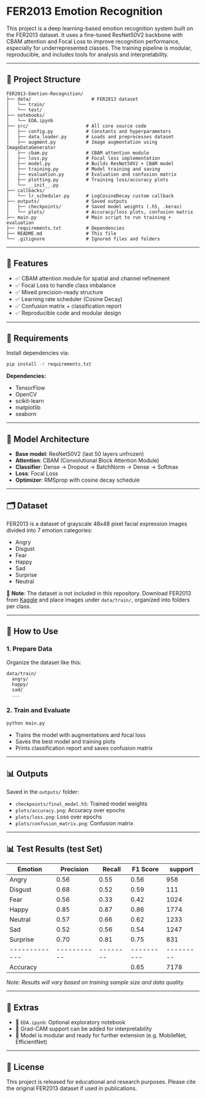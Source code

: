 # FER2013 Emotion Recognition

This project is a deep learning-based emotion recognition system built on the FER2013 dataset. It uses a fine-tuned ResNet50V2 backbone with CBAM attention and Focal Loss to improve recognition performance, especially for underrepresented classes. The training pipeline is modular, reproducible, and includes tools for analysis and interpretability.

---

## 📁 Project Structure

```
FER2013-Emotion-Recognition/
├── data/                      # FER2013 dataset
│   └── train/
│   └── test/                
├── notebooks/
│   └── EDA.ipynb            
├── src/                     # All core source code
│   ├── config.py            # Constants and hyperparameters
│   ├── data_loader.py       # Loads and preprocesses dataset
│   ├── augment.py           # Image augmentation using ImageDataGenerator
│   ├── cbam.py              # CBAM attention module
│   ├── loss.py              # Focal loss implementation
│   ├── model.py             # Builds ResNet50V2 + CBAM model
│   ├── training.py          # Model training and saving
│   ├── evaluation.py        # Evaluation and confusion matrix
│   ├── plotting.py          # Training loss/accuracy plots
│   └── __init__.py
├── callbacks/
│   └── lr_scheduler.py      # LogCosineDecay custom callback
├── outputs/                 # Saved outputs
│   ├── checkpoints/         # Saved model weights (.h5, .keras)
│   └── plots/               # Accuracy/loss plots, confusion matrix
├── main.py                  # Main script to run training + evaluation
├── requirements.txt         # Dependencies
├── README.md                # This file
└── .gitignore               # Ignored files and folders
```

---

## 🚀 Features

* ✅ CBAM attention module for spatial and channel refinement
* ✅ Focal Loss to handle class imbalance
* ✅ Mixed precision-ready structure
* ✅ Learning rate scheduler (Cosine Decay)
* ✅ Confusion matrix + classification report
* ✅ Reproducible code and modular design

---

## 📆 Requirements

Install dependencies via:

```bash
pip install -r requirements.txt
```

**Dependencies:**

* TensorFlow
* OpenCV
* scikit-learn
* matplotlib
* seaborn

---

## 🧠 Model Architecture

* **Base model**: ResNet50V2 (last 50 layers unfrozen)
* **Attention**: CBAM (Convolutional Block Attention Module)
* **Classifier**: Dense → Dropout → BatchNorm → Dense → Softmax
* **Loss**: Focal Loss
* **Optimizer**: RMSprop with cosine decay schedule

---

## 🗂️ Dataset

FER2013 is a dataset of grayscale 48x48 pixel facial expression images divided into 7 emotion categories:

* Angry
* Disgust
* Fear
* Happy
* Sad
* Surprise
* Neutral

📅 **Note**: The dataset is not included in this repository. Download FER2013 from [Kaggle](https://www.kaggle.com/datasets/msambare/fer2013) and place images under `data/train/`, organized into folders per class.

---

## 🔧 How to Use

### 1. Prepare Data

Organize the dataset like this:

```
data/train/
  angry/
  happy/
  sad/
  ...
```

### 2. Train and Evaluate

```bash
python main.py
```

* Trains the model with augmentations and focal loss
* Saves the best model and training plots
* Prints classification report and saves confusion matrix

---

## 📊 Outputs

Saved in the `outputs/` folder:

* `checkpoints/final_model.h5`: Trained model weights
* `plots/accuracy.png`: Accuracy over epochs
* `plots/loss.png`: Loss over epochs
* `plots/confusion_matrix.png`: Confusion matrix

---

## 📊 Test Results (test Set)

| Emotion     | Precision | Recall | F1 Score | support |
|-------------|-----------|--------|----------|---------|
| Angry       | 0.56      | 0.55   | 0.56     | 958     |
| Disgust     | 0.68      | 0.52   | 0.59     | 111     |
| Fear        | 0.56      | 0.33   | 0.42     | 1024    |
| Happy       | 0.85      | 0.87   | 0.86     | 1774    |
| Neutral     | 0.57      | 0.66   | 0.62     | 1233    |
| Sad	        | 0.52      | 0.56   | 0.54     | 1247    |
| Surprise    | 0.70      | 0.81   | 0.75     | 831     |
|-------------|-----------|--------|----------|---------|
| Accuracy    |      	    |    	   | 0.65     | 7178	  |

*Note: Results will vary based on training sample size and data quality.*

---

## 🧪 Extras

* 📓 `EDA.ipynb`: Optional exploratory notebook
* 🧠 Grad-CAM support can be added for interpretability
* 🛌 Model is modular and ready for further extension (e.g. MobileNet, EfficientNet)

---

## 📜 License

This project is released for educational and research purposes. Please cite the original FER2013 dataset if used in publications.
